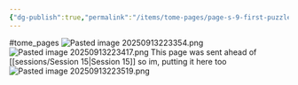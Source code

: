 ```yaml
---
{"dg-publish":true,"permalink":"/items/tome-pages/page-s-9-first-puzzle/"}
---
```


#tome_pages
![Pasted image 20250913223354.png](/img/user/items/tome%20pages/image%20files/Pasted%20image%2020250913223354.png)![Pasted image 20250913223417.png](/img/user/items/tome%20pages/image%20files/Pasted%20image%2020250913223417.png)
This page was sent ahead of [[sessions/Session 15\|Session 15]] so im, putting it here too![Pasted image 20250913223519.png](/img/user/items/tome%20pages/image%20files/Pasted%20image%2020250913223519.png) 